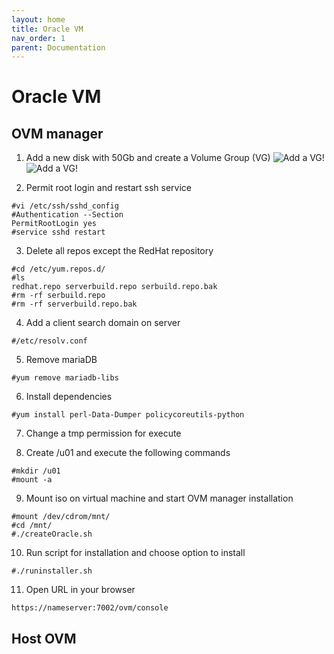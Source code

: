 ```yaml
---
layout: home
title: Oracle VM
nav_order: 1
parent: Documentation
---
```


Oracle VM
=========

OVM manager
-----------
1. Add a new disk with 50Gb and create a Volume Group (VG)
![Add a VG!](/main/assets/images/Picture3.png)
![Add a VG!](/main/assets/images/Picture4.png)

2. Permit root login and restart ssh service
```
#vi /etc/ssh/sshd_config
#Authentication --Section
PermitRootLogin yes
#service sshd restart
```

3. Delete all repos except the RedHat repository
```
#cd /etc/yum.repos.d/
#ls
redhat.repo serverbuild.repo serbuild.repo.bak
#rm -rf serbuild.repo
#rm -rf serverbuild.repo.bak
```

4. Add a client search domain on server
```
#/etc/resolv.conf
```

5. Remove mariaDB
```
#yum remove mariadb-libs
```

6. Install dependencies
```
#yum install perl-Data-Dumper policycoreutils-python
```

7. Change a tmp permission for execute

8. Create /u01 and execute the following commands
```
#mkdir /u01
#mount -a
```

9. Mount iso on virtual machine and start OVM manager installation
```
#mount /dev/cdrom/mnt/
#cd /mnt/
#./createOracle.sh
```

10. Run script for installation and choose option to install
```
#./runinstaller.sh
```

11. Open URL in your browser
```
https://nameserver:7002/ovm/console
```

Host OVM
--------

